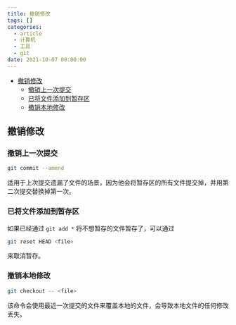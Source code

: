 ```yaml
---
title: 撤销修改
tags: []
categories:
  - article
  - 计算机
  - 工具
  - git
date: 2021-10-07 00:00:00
---
```


- [撤销修改](#撤销修改)
  - [撤销上一次提交](#撤销上一次提交)
  - [已将文件添加到暂存区](#已将文件添加到暂存区)
  - [撤销本地修改](#撤销本地修改)

## 撤销修改

### 撤销上一次提交

```bash
git commit --amend
```

适用于上次提交遗漏了文件的场景，因为他会将暂存区的所有文件提交掉，并用第二次提交替换掉第一次。

### 已将文件添加到暂存区

如果已经通过 `git add *` 将不想暂存的文件暂存了，可以通过

```bash
git reset HEAD <file>
```

来取消暂存。

### 撤销本地修改

```bash
git checkout -- <file>
```

该命令会使用最近一次提交的文件来覆盖本地的文件，会导致本地文件的任何修改丢失。
